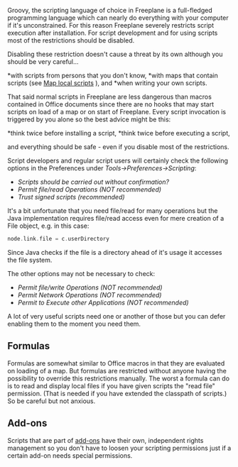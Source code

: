 Groovy, the scripting language of choice in Freeplane is a full-fledged programming language which can nearly do everything with your computer if it's unconstrained. For this reason Freeplane severely restricts script execution after installation. For script development and for using scripts most of the restrictions should be disabled.

Disabling these restriction doesn't cause a threat by its own although you should be very careful...

*with scripts from persons that you don't know,
*with maps that contain scripts (see [Map local scripts](Map_local_scripts.md) ), and
*when writing your own scripts.

That said normal scripts in Freeplane are less dangerous than macros contained in Office documents since there are no hooks that may start scripts on load of a map or on start of Freeplane. Every script invocation is triggered by you alone so the best advice might be this:

*think twice before installing a script,
*think twice before executing a script,

and everything should be safe - even if you disable most of the restrictions.

Script developers and regular script users will certainly check the following options in the Preferences under *Tools->Preferences->Scripting*:

* *Scripts should be carried out without confirmation?*
* *Permit file/read Operations (NOT recommended)*
* *Trust signed scripts (recommended)*

It's a bit unfortunate that you need file/read for many operations but the Java implementation requires file/read access even for mere creation of a File object, e.g. in this case:
```groovy
node.link.file = c.userDirectory
```
Since Java checks if the file is a directory ahead of it's usage it accesses the file system.

The other options may not be necessary to check:

* *Permit file/write Operations (NOT recommended)*
* *Permit Network Operations (NOT recommended)*
* *Permit to Execute other Applications (NOT recommended)*

A lot of very useful scripts need one or another of those but you can defer enabling them to the moment you need them.

## Formulas
Formulas are somewhat similar to Office macros in that they are evaluated on loading of a map. But formulas are restricted without anyone having the possibility to override this restrictions manually. The worst a formula can do is to read and display local files if you have given scripts the "read file" permission. (That is needed if you have extended the classpath of scripts.) So be careful but not anxious.

## Add-ons
Scripts that are part of [add-ons](Add-ons.md) have their own, independent rights management so you don't have to loosen your scripting permissions just if a certain add-on needs special permissions.

<!-- ({Category:Script}) -->

